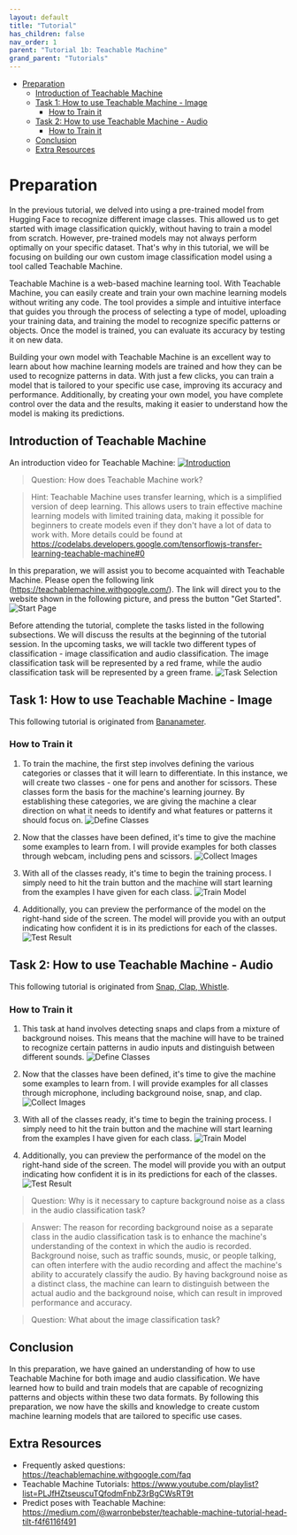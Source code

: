 ```yaml
---
layout: default
title: "Tutorial"
has_children: false
nav_order: 1
parent: "Tutorial 1b: Teachable Machine"
grand_parent: "Tutorials"
---
```


- [Preparation](#preparation)
  - [Introduction of Teachable Machine](#introduction-of-teachable-machine)
  - [Task 1: How to use Teachable Machine - Image](#task-1-how-to-use-teachable-machine---image)
    - [How to Train it](#how-to-train-it)
  - [Task 2: How to use Teachable Machine - Audio](#task-2-how-to-use-teachable-machine---audio)
    - [How to Train it](#how-to-train-it-1)
  - [Conclusion](#conclusion)
  - [Extra Resources](#extra-resources)


# Preparation
In the previous tutorial, we delved into using a pre-trained model from Hugging Face to recognize different image classes. This allowed us to get started with image classification quickly, without having to train a model from scratch. However, pre-trained models may not always perform optimally on your specific dataset. That's why in this tutorial, we will be focusing on building our own custom image classification model using a tool called Teachable Machine.

Teachable Machine is a web-based machine learning tool. With Teachable Machine, you can easily create and train your own machine learning models without writing any code. The tool provides a simple and intuitive interface that guides you through the process of selecting a type of model, uploading your training data, and training the model to recognize specific patterns or objects. Once the model is trained, you can evaluate its accuracy by testing it on new data.

Building your own model with Teachable Machine is an excellent way to learn about how machine learning models are trained and how they can be used to recognize patterns in data. With just a few clicks, you can train a model that is tailored to your specific use case, improving its accuracy and performance. Additionally, by creating your own model, you have complete control over the data and the results, making it easier to understand how the model is making its predictions.

## Introduction of Teachable Machine
An introduction video for Teachable Machine:
[![Introduction](https://teachablemachine.withgoogle.com/assets/img/contentpage/home/poster.jpg)](https://www.youtube.com/embed/T2qQGqZxkD0)

> Question: How does Teachable Machine work?

> Hint: Teachable Machine uses transfer learning, which is a simplified version of deep learning. This allows users to train effective machine learning models with limited training data, making it possible for beginners to create models even if they don't have a lot of data to work with. More details could be found at https://codelabs.developers.google.com/tensorflowjs-transfer-learning-teachable-machine#0

In this preparation, we will assist you to become acquainted with Teachable Machine. Please open the following link (https://teachablemachine.withgoogle.com/). The link will direct you to the website shown in the following picture, and press the button "Get Started".
![Start Page]({{site.baseurl}}/assets/images/teachable-machine/images-Preparation/1-front_page.png)

Before attending the tutorial, complete the tasks listed in the following subsections. We will discuss the results at the beginning of the tutorial session. In the upcoming tasks, we will tackle two different types of classification - image classification and audio classification. The image classification task will be represented by a red frame, while the audio classification task will be represented by a green frame. 
![Task Selection]({{site.baseurl}}/assets/images/teachable-machine/images-Preparation/2-tasks.png)

## Task 1: How to use Teachable Machine - Image
This following tutorial is originated from [Bananameter](https://medium.com/@warronbebster/teachable-machine-tutorial-bananameter-4bfffa765866).

### How to Train it
1. To train the machine, the first step involves defining the various categories or classes that it will learn to differentiate. In this instance, we will create two classes - one for pens and another for scissors. These classes form the basis for the machine's learning journey. By establishing these categories, we are giving the machine a clear direction on what it needs to identify and what features or patterns it should focus on.
![Define Classes]({{site.baseurl}}/assets/images/teachable-machine/images-Preparation/3-task_1-class_name.png)

2. Now that the classes have been defined, it's time to give the machine some examples to learn from. I will provide examples for both classes through webcam, including pens and scissors.
![Collect Images]({{site.baseurl}}/assets/images/teachable-machine/images-Preparation/3-task_1-class_image.png)

3. With all of the classes ready, it's time to begin the training process. I simply need to hit the train button and the machine will start learning from the examples I have given for each class. 
![Train Model]({{site.baseurl}}/assets/images/teachable-machine/images-Preparation/3-task_1-train.png)

4. Additionally, you can preview the performance of the model on the right-hand side of the screen. The model will provide you with an output indicating how confident it is in its predictions for each of the classes. 
![Test Result]({{site.baseurl}}/assets/images/teachable-machine/images-Preparation/3-task_1-result.png)

## Task 2: How to use Teachable Machine - Audio
This following tutorial is originated from [Snap, Clap, Whistle](https://medium.com/@warronbebster/teachable-machine-tutorial-snap-clap-whistle-4212fd7f3555).

### How to Train it
1. This task at hand involves detecting snaps and claps from a mixture of background noises. This means that the machine will have to be trained to recognize certain patterns in audio inputs and distinguish between different sounds.
![Define Classes]({{site.baseurl}}/assets/images/teachable-machine/images-Preparation/4-task_2-class_name.png)

2. Now that the classes have been defined, it's time to give the machine some examples to learn from. I will provide examples for all classes through microphone, including background noise, snap, and clap.
![Collect Images]({{site.baseurl}}/assets/images/teachable-machine/images-Preparation/4-task_2-class_audio.png)

3. With all of the classes ready, it's time to begin the training process. I simply need to hit the train button and the machine will start learning from the examples I have given for each class. 
![Train Model]({{site.baseurl}}/assets/images/teachable-machine/images-Preparation/4-task_2-train.png)

4. Additionally, you can preview the performance of the model on the right-hand side of the screen. The model will provide you with an output indicating how confident it is in its predictions for each of the classes. 
![Test Result]({{site.baseurl}}/assets/images/teachable-machine/images-Preparation/4-task_2-result.png)

> Question: Why is it necessary to capture background noise as a class in the audio classification task?

> Answer: The reason for recording background noise as a separate class in the audio classification task is to enhance the machine's understanding of the context in which the audio is recorded. Background noise, such as traffic sounds, music, or people talking, can often interfere with the audio recording and affect the machine's ability to accurately classify the audio. By having background noise as a distinct class, the machine can learn to distinguish between the actual audio and the background noise, which can result in improved performance and accuracy.

> Question: What about the image classification task?

## Conclusion
In this preparation, we have gained an understanding of how to use Teachable Machine for both image and audio classification. We have learned how to build and train models that are capable of recognizing patterns and objects within these two data formats. By following this preparation, we now have the skills and knowledge to create custom machine learning models that are tailored to specific use cases.

## Extra Resources
- Frequently asked questions: https://teachablemachine.withgoogle.com/faq
- Teachable Machine Tutorials: https://www.youtube.com/playlist?list=PLJfHZtseuscuTQfodmFnbZ3rBgCWsRT9t
- Predict poses with Teachable Machine: https://medium.com/@warronbebster/teachable-machine-tutorial-head-tilt-f4f6116f491